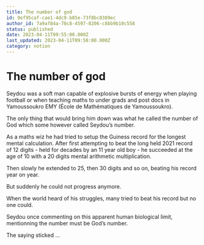 ```yaml
---
title: The number of god
id: 9ef95caf-cae1-4dc9-b85e-73f8bc8389ec
author_id: 7a9af84a-70c8-4597-8206-c8bb9b10c558
status: published
date: 2023-04-11T09:55:00.000Z
last_updated: 2023-04-11T09:58:00.000Z
category: notion
---
```


# The number of god


Seydou was a soft man capable of explosive bursts of energy when playing football or when teaching maths to under grads and post docs  in Yamoussoukro EMY (École de Mathématiques de Yamoussoukro).

The only thing that would bring him down was what he called the number of God which some however called Seydou’s number.

As a maths wiz he had tried to setup the Guiness record for the longest mental calculation. After first attempting to beat the long held 2021 record of 12 digits - held for decades by an 11 year old boy - he succeeded at the age of 10 with a 20 digits mental arithmetic multiplication.

Then slowly he extended to 25, then 30 digits and so on, beating his record year on year.

But suddenly he could not progress anymore. 

When the world heard of his struggles,  many tried to beat his record but no one could.

Seydou once commenting on this apparent human biological limit,  mentionning the number must be God’s number.

The saying sticked … 


